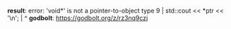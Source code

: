 **result**:
error: 'void*' is not a pointer-to-object type
    9 |     std::cout << *ptr << '\n';
      |                  ^
**godbolt**: https://godbolt.org/z/rz3nq9czj